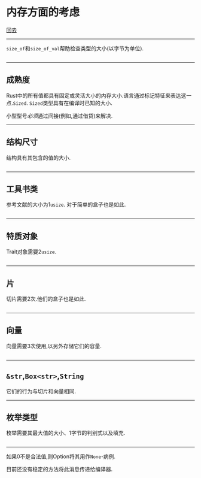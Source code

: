 # 内存方面的考虑

[回去](toc/default.html)

---

`size_of`和`size_of_val`帮助检查类型的大小(以字节为单位).

<pre><code data-source="chapters/shared/code/memory-considerations/1.rs" data-trim="hljs rust" class="lang-rust"></code></pre>

---

## 成熟度

Rust中的所有值都具有固定或灵活大小的内存大小.语言通过标记特征来表达这一点.`Sized`. `Sized`类型具有在编译时已知的大小.

小型型号*必须*通过间接(例如,通过借贷)来解决.

---

## 结构尺寸

结构具有其包含的值的大小.

<pre><code data-source="chapters/shared/code/memory-considerations/2.rs" data-trim="hljs rust" class="lang-rust"></code></pre>

---

## 工具书类

参考文献的大小为1`usize`. 对于简单的盒子也是如此.

<pre><code data-source="chapters/shared/code/memory-considerations/3.rs" data-trim="hljs rust" class="lang-rust"></code></pre>

---

## 特质对象

Trait对象需要2`usize`.

<pre><code data-source="chapters/shared/code/memory-considerations/4.rs" data-trim="hljs rust" class="lang-rust"></code></pre>

---

## 片

切片需要2次.他们的盒子也是如此.

<pre><code data-source="chapters/shared/code/memory-considerations/5.output" data-trim="hljs output" class="lang-rust"></code></pre>

---

## 向量

向量需要3次使用,以另外存储它们的容量.

<pre><code data-source="chapters/shared/code/memory-considerations/6.output" data-trim="hljs output" class="lang-rust"></code></pre>

---

## `&str`,`Box<str>`,`String`

它们的行为与切片和向量相同.

---

## 枚举类型

枚举需要其最大值的大小、1字节的判别式以及填充.

<pre><code data-source="chapters/shared/code/memory-considerations/7.rs" data-trim="hljs rust" class="lang-rust"></code></pre>

---

如果0不是合法值,则Option将其用作`None`-病例.

目前还没有稳定的方法将此消息传递给编译器.
